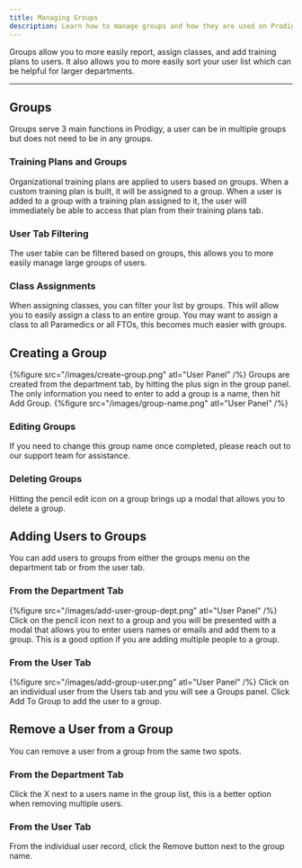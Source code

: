 ```yaml
---
title: Managing Groups
description: Learn how to manage groups and how they are used on Prodigy.
---
```


Groups allow you to more easily report, assign classes, and add training plans to users. It also allows you to more easily sort your user list which can be helpful for larger departments.  

---
## Groups
Groups serve 3 main functions in Prodigy, a user can be in multiple groups but does not need to be in any groups.
### Training Plans and Groups
Organizational training plans are applied to users based on groups. When a custom training plan is built, it will be assigned to a group. When a user is added to a group with a training plan assigned to it, the user will immediately be able to access that plan from their training plans tab. 
### User Tab Filtering
The user table can be filtered based on groups, this allows you to more easily manage large groups of users.
### Class Assignments
When assigning classes, you can filter your list by groups. This will allow you to easily assign a class to an entire group. You may want to assign a class to all Paramedics or all FTOs, this becomes much easier with groups. 
## Creating a Group
{%figure src="/images/create-group.png" atl="User Panel" /%}
Groups are created from the department tab, by hitting the plus sign in the group panel. The only information you need to enter to add a group is a name, then hit Add Group.
{%figure src="/images/group-name.png" atl="User Panel" /%}
### Editing Groups
If you need to change this group name once completed, please reach out to our support team for assistance. 
### Deleting Groups
Hitting the pencil edit icon on a group brings up a modal that allows you to delete a group. 
## Adding Users to Groups
You can add users to groups from either the groups menu on the department tab or from the user tab.
### From the Department Tab
{%figure src="/images/add-user-group-dept.png" atl="User Panel" /%}
Click on the pencil icon next to a group and you will be presented with a modal that allows you to enter users names or emails and add them to a group. This is a good option if you are adding multiple people to a group. 
### From the User Tab
{%figure src="/images/add-group-user.png" atl="User Panel" /%}
Click on an individual user from the Users tab and you will see a Groups panel. Click Add To Group to add the user to a group.
## Remove a User from a Group
You can remove a user from a group from the same two spots.
### From the Department Tab
Click the X next to a users name in the group list, this is a better option when removing multiple users.
### From the User Tab
From the individual user record, click the Remove button next to the group name.